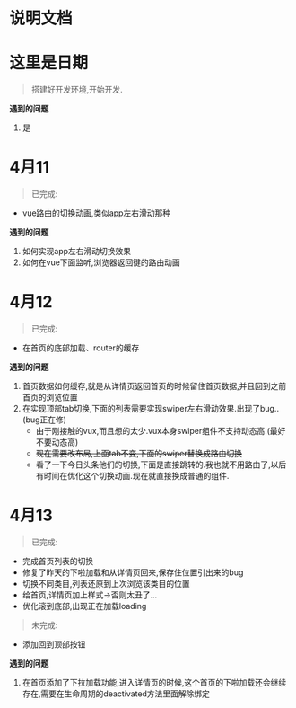 # 说明文档
# 这里是日期

> 搭建好开发环境,开始开发.

**遇到的问题**
1. 是

# 4月11

> 已完成:
* vue路由的切换动画,类似app左右滑动那种

**遇到的问题**
1. 如何实现app左右滑动切换效果
2. 如何在vue下面监听,浏览器返回键的路由动画

# 4月12

> 已完成:
* 在首页的底部加载、router的缓存

**遇到的问题**
1. 首页数据如何缓存,就是从详情页返回首页的时候留住首页数据,并且回到之前首页的浏览位置
2. 在实现顶部tab切换,下面的列表需要实现swiper左右滑动效果.出现了bug..(bug正在修)
    * 由于刚接触的vux,而且想的太少.vux本身swiper组件不支持动态高.(最好不要动态高)
    * ~~现在需要改布局,上面tab不变,下面的swiper替换成路由切换~~
    * 看了一下今日头条他们的切换,下面是直接跳转的.我也就不用路由了,以后有时间在优化这个切换动画.现在就直接换成普通的组件.

# 4月13

> 已完成:
* 完成首页列表的切换
* 修复了昨天的下啦加载和从详情页回来,保存住位置引出来的bug
* 切换不同类目,列表还原到上次浏览该类目的位置
* 给首页,详情页加上样式->否则太丑了...
* 优化滚到底部,出现正在加载loading
> 未完成:
* 添加回到顶部按钮

**遇到的问题**
1. 在首页添加了下拉加载功能,进入详情页的时候,这个首页的下啦加载还会继续存在,需要在生命周期的deactivated方法里面解除绑定